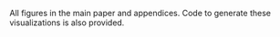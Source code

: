 All figures in the main paper and appendices. Code to generate these visualizations is also provided.

